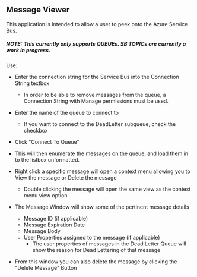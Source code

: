 ## Message Viewer

This application is intended to allow a user to peek onto the Azure Service Bus.

##### NOTE: This currently only supports QUEUEs. SB TOPICs are currently a work in progress.

Use:  

- Enter the connection string for the Service Bus into the Connection String textbox
  - In order to be able to remove messages from the queue, a Connection String with Manage permissions must be used.
- Enter the name of the queue to connect to
  - If you want to connect to the DeadLetter subqueue, check the checkbox
- Click "Connect To Queue"

- This will then enumerate the messages on the queue, and load them in to the listbox unformatted.
- Right click a specific message will open a context menu allowing you to View the message or Delete the message
  - Double clicking the message will open the same view as the context menu view option
- The Message Window will show some of the pertinent message details
  - Message ID (if applicable)
  - Message Expiration Date
  - Message Body
  - User Properties assigned to the message (if applicable)
    - The user properties of messages in the Dead Letter Queue will show the reason for Dead Lettering of that message
- From this window you can also delete the message by clicking the "Delete Message" Button
  

